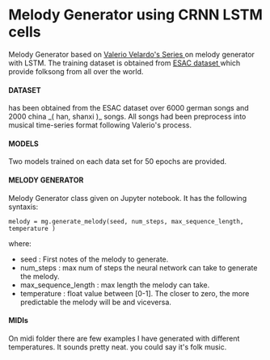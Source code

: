 # Melody Generator using CRNN LSTM cells 

Melody Generator based on <a href="https://www.youtube.com/watch?v=FLr0r-QhqH0&list=PL-wATfeyAMNr0KMutwtbeDCmpwvtul-Xz"> Valerio Velardo's Series </a> on melody generator with LSTM.
The training dataset is obtained from <a href="http://www.esac-data.org/"> ESAC dataset </a> which provide folksong from all over the world.


<h4> DATASET </h4>
has been obtained from the ESAC dataset over 6000 german songs and 2000 china _( han, shanxi )_ songs. All songs had been preprocess into musical time-series format following Valerio's process.

<h4> MODELS </h4>
Two models trained on each data set for 50 epochs are provided.

<h4> MELODY GENERATOR </h4>
Melody Generator class given on Jupyter notebook.  It has the following syntaxis: <br>

```
melody = mg.generate_melody(seed, num_steps, max_sequence_length, temperature )
```
where:
* seed : First notes of the melody to generate.
* num_steps : max num of steps the neural network can take to generate the melody.
* max_sequence_length : max length the melody can take.
* temperature : float value between [0-1]. The closer to zero, the more predictable the melody will be and viceversa.

<h4> MIDIs </h4>
On midi folder there are few examples I have generated with different temperatures. It sounds pretty neat. you could say it's folk music.
